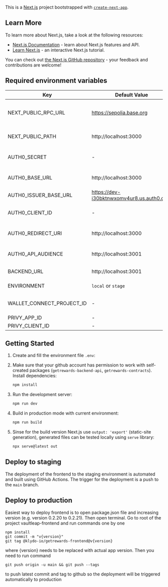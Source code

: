 This is a [Next.js](https://nextjs.org/) project bootstrapped with [`create-next-app`](https://github.com/vercel/next.js/tree/canary/packages/create-next-app).

## Learn More

To learn more about Next.js, take a look at the following resources:

- [Next.js Documentation](https://nextjs.org/docs) - learn about Next.js features and API.
- [Learn Next.js](https://nextjs.org/learn) - an interactive Next.js tutorial.

You can check out [the Next.js GitHub repository](https://github.com/vercel/next.js/) - your feedback and contributions are welcome!

## Required environment variables

| Key                       | Default Value                             | Description                                  |
| ------------------------- | ----------------------------------------- | -------------------------------------------- |
| NEXT_PUBLIC_RPC_URL       | https://sepolia.base.org                  | The RPC server URL for network interactions. |
| NEXT_PUBLIC_PATH          | http://localhost:3000                     | Path for static assets or routes.            |
| AUTH0_SECRET              | -                                         | Auth0 secret for signing tokens.             |
| AUTH0_BASE_URL            | http://localhost:3000                     | Base URL of your application.                |
| AUTH0_ISSUER_BASE_URL     | https://dev-i30bktnwxomv4ur8.us.auth0.com | Auth0 issuer URL.                            |
| AUTH0_CLIENT_ID           | -                                         | Client ID for Auth0 integration.             |
| AUTH0_REDIRECT_URI        | http://localhost:3000                     | Redirect URL after authentication.           |
| AUTH0_API_AUDIENCE        | http://localhost:3001                     | API audience for authentication.             |
| BACKEND_URL               | http://localhost:3001                     | Base URL of the backend.                     |
| ENVIRONMENT               | `local` or `stage`                        | Application environment.                     |
| WALLET_CONNECT_PROJECT_ID | -                                         | Project ID for Wallet Connect.               |
| PRIVY_APP_ID              | -                                         | Privy App ID.                                |
| PRIVY_CLIENT_ID           | -                                         | Privy Client ID.                             |


## Getting Started

1. Create and fill the environment file `.env`:

2. Make sure that your github account has permission to work with self-created packages (`getrewards-backend-api`, `getrewards-contracts`).
   Install dependencies:

   ```bash
   npm install
   ```

3. Run the development server:

   ```bash
   npm run dev
   ```

4. Build in production mode with current environment:

   ```bash
   npm run build
   ```

5. Sinse for the build version Next.js use `output: 'export'` (static-site generation), generated files can be tested locally using `serve` library:

   ```bash
   npx serve@latest out
   ```

## Deploy to staging

The deployment of the frontend to the staging environment is automated and built using GitHub Actions. The trigger for the deployment is a push to the `main` branch.

## Deploy to production

Easiest way to deploy frontend is to open package.json file and increasing version (e.g. version 0.2.20 to 0.2.21).
Then open terminal. Go to root of the project vaultleap-frontend and run commands one by one

```
npm install
git commit -m "v{version}"
git tag @klydo-io/getrewards-frontend@v{version}
```

where {version} needs to be replaced with actual app version.
Then you need to run command

```
git push origin -u main && git push --tags
```

to push latest commit and tag to github so the deployment will be triggered automatically to production
